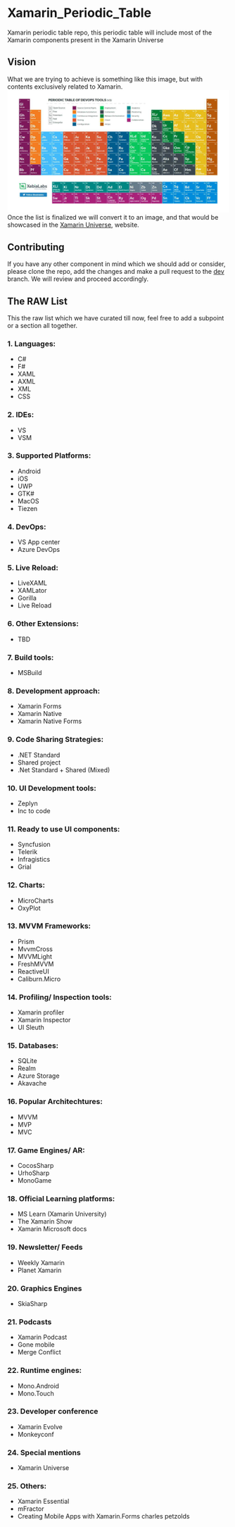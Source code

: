# Xamarin_Periodic_Table
Xamarin periodic table repo, this periodic table will include most of the Xamarin components present in the Xamarin Universe

## Vision
What we are trying to achieve is something like this image, but with contents exclusively related to Xamarin.
</br>
![vision](img/pt.jpg)
</br>
Once the list is finalized we will convert it to an image, and that would be showcased in the [Xamarin Universe](https://github.com/xamarinuniverse/XamarinUniversalLibrary), website. 

## Contributing
If you have any other component in mind which we should add or consider, please clone the repo, add the changes and make a pull request to the [dev](https://github.com/dev-aritra/Xamarin_Periodic_Table/tree/dev) branch. We will review and proceed accordingly.

## The RAW List
This the raw list which we have curated till now, feel free to add a subpoint or a section all together.

### 1. Languages:
  - C#
  - F#
  - XAML
  - AXML
  - XML
  - CSS
	
### 2. IDEs:
  - VS
  - VSM
	
### 3. Supported Platforms:
  - Android
  - iOS
  - UWP
  - GTK#
  - MacOS
  - Tiezen
	
### 4. DevOps:
  - VS App center
  - Azure DevOps
	
### 5. Live Reload:
  - LiveXAML
  - XAMLator
  - Gorilla
  - Live Reload
	
### 6. Other Extensions:
  - TBD
	
### 7. Build tools:
  - MSBuild
	
### 8. Development approach:
  - Xamarin Forms
  - Xamarin Native
  - Xamarin Native Forms

### 9. Code Sharing Strategies:
  - .NET Standard
  - Shared project
  - .Net Standard + Shared (Mixed)
	
### 10. UI Development tools:
  - Zeplyn
  - Inc to code
	
### 11. Ready to use UI components:
  - Syncfusion
  - Telerik
  - Infragistics
  - Grial
	
### 12. Charts:
  - MicroCharts
  - OxyPlot
	
### 13. MVVM Frameworks:
  - Prism
  - MvvmCross
  - MVVMLight
  - FreshMVVM
  - ReactiveUI
  - Caliburn.Micro
	
### 14. Profiling/ Inspection tools:
  - Xamarin profiler
  - Xamarin Inspector
  - UI Sleuth
	
### 15. Databases:
  - SQLite
  - Realm
  - Azure Storage
  - Akavache
	
### 16. Popular Architechtures:
  - MVVM
  - MVP
  - MVC
	
### 17. Game Engines/ AR:
  - CocosSharp
  - UrhoSharp
  - MonoGame
	
### 18. Official Learning platforms:
  - MS Learn (Xamarin University)
  - The Xamarin Show
  - Xamarin Microsoft docs
	
### 19. Newsletter/ Feeds
  - Weekly Xamarin
  - Planet Xamarin

### 20. Graphics Engines
  - SkiaSharp
  
### 21. Podcasts
  - Xamarin Podcast
  - Gone mobile
  - Merge Conflict

### 22. Runtime engines:
  - Mono.Android
  - Mono.Touch
  
### 23. Developer conference
  - Xamarin Evolve
  - Monkeyconf
  
### 24. Special mentions
  - Xamarin Universe
  
### 25. Others:	
- Xamarin Essential
- mFractor
- Creating Mobile Apps with Xamarin.Forms charles petzolds
	

	
	

	
	
	
	
